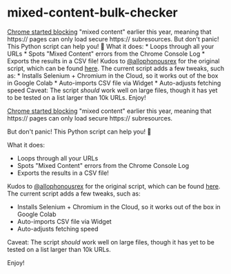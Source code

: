 # mixed-content-bulk-checker
[Chrome started blocking](https://security.googleblog.com/2019/10/no-more-mixed-messages-about-https_3.html) "mixed content" earlier this year, meaning that https:// pages can only load secure https:// subresources.  But don't panic! This Python script can help you!  🙌  What it does:  *   Loops through all your URLs *   Spots "Mixed Content" errors from the Chrome Console Log *   Exports the results in a CSV file!  Kudos to [@allophonousrex](https://twitter.com/allophonousrex) for the original script, which can be found [here](https://github.com/DeepCrawlSEO/public/blob/master/Chrome%20Mixed%20Content%20Errors%20Fetch%20v1.2.ipynb). The current script adds a few tweaks, such as:  *   Installs Selenium + Chromium in the Cloud, so it works out of the box in Google Colab *   Auto-imports CSV file via Widget *   Auto-adjusts fetching speed   Caveat: The script *should* work well on large files, though it has yet to be tested on a list larger than 10k URLs.  Enjoy!

[Chrome started blocking](https://security.googleblog.com/2019/10/no-more-mixed-messages-about-https_3.html) "mixed content" earlier this year, meaning that https:// pages can only load secure https:// subresources.

But don't panic! This Python script can help you!  🙌

What it does:

*   Loops through all your URLs
*   Spots "Mixed Content" errors from the Chrome Console Log
*   Exports the results in a CSV file!

Kudos to [@allophonousrex](https://twitter.com/allophonousrex) for the original script, which can be found [here](https://github.com/DeepCrawlSEO/public/blob/master/Chrome%20Mixed%20Content%20Errors%20Fetch%20v1.2.ipynb). The current script adds a few tweaks, such as:

*   Installs Selenium + Chromium in the Cloud, so it works out of the box in Google Colab
*   Auto-imports CSV file via Widget
*   Auto-adjusts fetching speed 

Caveat: The script *should* work well on large files, though it has yet to be tested on a list larger than 10k URLs.

Enjoy!
